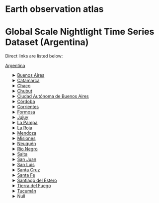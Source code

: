 # Earth observation atlas
 # Global Scale Nightlight Time Series Dataset (Argentina)
Direct links are listed below:

<a href="https://eoatlas-nightlight.s3.amazonaws.com/eoatlas-monthly-nightlight-00007.csv">Argentina</a>
<ul>
<details>
<summary><a href="https://eoatlas-nightlight.s3.amazonaws.com/eoatlas-monthly-nightlight-00380.csv">Buenos Aires</a></summary>
<ul>
<ol>
<li><a href="https://eoatlas-nightlight.s3.amazonaws.com/eoatlas-monthly-nightlight-07848.csv">Tres Arroyos</a></li><li><a href="https://eoatlas-nightlight.s3.amazonaws.com/eoatlas-monthly-nightlight-07850.csv">Pinamar</a></li><li><a href="https://eoatlas-nightlight.s3.amazonaws.com/eoatlas-monthly-nightlight-07851.csv">General Pinto</a></li><li><a href="https://eoatlas-nightlight.s3.amazonaws.com/eoatlas-monthly-nightlight-07853.csv">General Juan Madariaga</a></li><li><a href="https://eoatlas-nightlight.s3.amazonaws.com/eoatlas-monthly-nightlight-07855.csv">Necochea</a></li><li><a href="https://eoatlas-nightlight.s3.amazonaws.com/eoatlas-monthly-nightlight-07856.csv">General Guido</a></li><li><a href="https://eoatlas-nightlight.s3.amazonaws.com/eoatlas-monthly-nightlight-07857.csv">Pergamino</a></li><li><a href="https://eoatlas-nightlight.s3.amazonaws.com/eoatlas-monthly-nightlight-07858.csv">José C. Paz</a></li><li><a href="https://eoatlas-nightlight.s3.amazonaws.com/eoatlas-monthly-nightlight-07861.csv">Diamante</a></li><li><a href="https://eoatlas-nightlight.s3.amazonaws.com/eoatlas-monthly-nightlight-07862.csv">Punta Indio</a></li><li><a href="https://eoatlas-nightlight.s3.amazonaws.com/eoatlas-monthly-nightlight-07863.csv">Coronel Suárez</a></li><li><a href="https://eoatlas-nightlight.s3.amazonaws.com/eoatlas-monthly-nightlight-07866.csv">Chascomús</a></li><li><a href="https://eoatlas-nightlight.s3.amazonaws.com/eoatlas-monthly-nightlight-07867.csv">Salliqueló</a></li><li><a href="https://eoatlas-nightlight.s3.amazonaws.com/eoatlas-monthly-nightlight-07871.csv">Paraná</a></li><li><a href="https://eoatlas-nightlight.s3.amazonaws.com/eoatlas-monthly-nightlight-07872.csv">Bahía Blanca</a></li><li><a href="https://eoatlas-nightlight.s3.amazonaws.com/eoatlas-monthly-nightlight-07874.csv">Saladillo</a></li><li><a href="https://eoatlas-nightlight.s3.amazonaws.com/eoatlas-monthly-nightlight-07875.csv">Victoria</a></li><li><a href="https://eoatlas-nightlight.s3.amazonaws.com/eoatlas-monthly-nightlight-07878.csv">Tornquist</a></li><li><a href="https://eoatlas-nightlight.s3.amazonaws.com/eoatlas-monthly-nightlight-07879.csv">Villa Gesell</a></li><li><a href="https://eoatlas-nightlight.s3.amazonaws.com/eoatlas-monthly-nightlight-07881.csv">San Cayetano</a></li><li><a href="https://eoatlas-nightlight.s3.amazonaws.com/eoatlas-monthly-nightlight-07884.csv">San Antonio de Areco</a></li><li><a href="https://eoatlas-nightlight.s3.amazonaws.com/eoatlas-monthly-nightlight-07887.csv">La Matanza</a></li><li><a href="https://eoatlas-nightlight.s3.amazonaws.com/eoatlas-monthly-nightlight-07888.csv">Rauch</a></li><li><a href="https://eoatlas-nightlight.s3.amazonaws.com/eoatlas-monthly-nightlight-07890.csv">General Alvarado</a></li><li><a href="https://eoatlas-nightlight.s3.amazonaws.com/eoatlas-monthly-nightlight-07891.csv">Islas del Ibicuy</a></li><li><a href="https://eoatlas-nightlight.s3.amazonaws.com/eoatlas-monthly-nightlight-07892.csv">Tandil</a></li><li><a href="https://eoatlas-nightlight.s3.amazonaws.com/eoatlas-monthly-nightlight-07893.csv">Concordia</a></li><li><a href="https://eoatlas-nightlight.s3.amazonaws.com/eoatlas-monthly-nightlight-07894.csv">Berazategui</a></li><li><a href="https://eoatlas-nightlight.s3.amazonaws.com/eoatlas-monthly-nightlight-07897.csv">Moreno</a></li><li><a href="https://eoatlas-nightlight.s3.amazonaws.com/eoatlas-monthly-nightlight-07898.csv">Lezama</a></li><li><a href="https://eoatlas-nightlight.s3.amazonaws.com/eoatlas-monthly-nightlight-07900.csv">La Costa</a></li><li><a href="https://eoatlas-nightlight.s3.amazonaws.com/eoatlas-monthly-nightlight-07901.csv">General Paz</a></li><li><a href="https://eoatlas-nightlight.s3.amazonaws.com/eoatlas-monthly-nightlight-07902.csv">Coronel Dorrego</a></li><li><a href="https://eoatlas-nightlight.s3.amazonaws.com/eoatlas-monthly-nightlight-07903.csv">Coronel Pringles</a></li><li><a href="https://eoatlas-nightlight.s3.amazonaws.com/eoatlas-monthly-nightlight-07904.csv">Rojas</a></li><li><a href="https://eoatlas-nightlight.s3.amazonaws.com/eoatlas-monthly-nightlight-07905.csv">Maipú</a></li><li><a href="https://eoatlas-nightlight.s3.amazonaws.com/eoatlas-monthly-nightlight-07906.csv">Magdalena</a></li><li><a href="https://eoatlas-nightlight.s3.amazonaws.com/eoatlas-monthly-nightlight-07907.csv">Uruguay</a></li><li><a href="https://eoatlas-nightlight.s3.amazonaws.com/eoatlas-monthly-nightlight-07909.csv">General Lavalle</a></li><li><a href="https://eoatlas-nightlight.s3.amazonaws.com/eoatlas-monthly-nightlight-07910.csv">General Pueyrredón</a></li><li><a href="https://eoatlas-nightlight.s3.amazonaws.com/eoatlas-monthly-nightlight-07912.csv">Gualeguaychú</a></li><li><a href="https://eoatlas-nightlight.s3.amazonaws.com/eoatlas-monthly-nightlight-07913.csv">Adolfo Gonzáles Chaves</a></li><li><a href="https://eoatlas-nightlight.s3.amazonaws.com/eoatlas-monthly-nightlight-07914.csv">Federal</a></li><li><a href="https://eoatlas-nightlight.s3.amazonaws.com/eoatlas-monthly-nightlight-07915.csv">Tigre</a></li><li><a href="https://eoatlas-nightlight.s3.amazonaws.com/eoatlas-monthly-nightlight-07917.csv">Escobar</a></li><li><a href="https://eoatlas-nightlight.s3.amazonaws.com/eoatlas-monthly-nightlight-07920.csv">Las Flores</a></li><li><a href="https://eoatlas-nightlight.s3.amazonaws.com/eoatlas-monthly-nightlight-07923.csv">Mar Chiquita</a></li><li><a href="https://eoatlas-nightlight.s3.amazonaws.com/eoatlas-monthly-nightlight-07924.csv">Carlos Casares</a></li><li><a href="https://eoatlas-nightlight.s3.amazonaws.com/eoatlas-monthly-nightlight-07930.csv">Puán</a></li><li><a href="https://eoatlas-nightlight.s3.amazonaws.com/eoatlas-monthly-nightlight-07932.csv">Trenque Lauquen</a></li><li><a href="https://eoatlas-nightlight.s3.amazonaws.com/eoatlas-monthly-nightlight-07933.csv">Guaminí</a></li><li><a href="https://eoatlas-nightlight.s3.amazonaws.com/eoatlas-monthly-nightlight-07939.csv">Ramallo</a></li><li><a href="https://eoatlas-nightlight.s3.amazonaws.com/eoatlas-monthly-nightlight-07945.csv">Cañuelas</a></li><li><a href="https://eoatlas-nightlight.s3.amazonaws.com/eoatlas-monthly-nightlight-07953.csv">Esteban Echeverría</a></li><li><a href="https://eoatlas-nightlight.s3.amazonaws.com/eoatlas-monthly-nightlight-07957.csv">Colón</a></li><li><a href="https://eoatlas-nightlight.s3.amazonaws.com/eoatlas-monthly-nightlight-07964.csv">Gualeguay</a></li><li><a href="https://eoatlas-nightlight.s3.amazonaws.com/eoatlas-monthly-nightlight-07972.csv">Carmen de Areco</a></li><li><a href="https://eoatlas-nightlight.s3.amazonaws.com/eoatlas-monthly-nightlight-07978.csv">Daireaux</a></li><li><a href="https://eoatlas-nightlight.s3.amazonaws.com/eoatlas-monthly-nightlight-07984.csv">Hipólito Yrigoyen</a></li><li><a href="https://eoatlas-nightlight.s3.amazonaws.com/eoatlas-monthly-nightlight-07987.csv">General Arenales</a></li><li><a href="https://eoatlas-nightlight.s3.amazonaws.com/eoatlas-monthly-nightlight-07990.csv">La Plata</a></li><li><a href="https://eoatlas-nightlight.s3.amazonaws.com/eoatlas-monthly-nightlight-07994.csv">Azul</a></li><li><a href="https://eoatlas-nightlight.s3.amazonaws.com/eoatlas-monthly-nightlight-08004.csv">Arrecifes</a></li><li><a href="https://eoatlas-nightlight.s3.amazonaws.com/eoatlas-monthly-nightlight-08005.csv">General Rodríguez</a></li><li><a href="https://eoatlas-nightlight.s3.amazonaws.com/eoatlas-monthly-nightlight-08020.csv">Tala</a></li><li><a href="https://eoatlas-nightlight.s3.amazonaws.com/eoatlas-monthly-nightlight-08030.csv">Mercedes</a></li><li><a href="https://eoatlas-nightlight.s3.amazonaws.com/eoatlas-monthly-nightlight-08039.csv">9 de Julio</a></li><li><a href="https://eoatlas-nightlight.s3.amazonaws.com/eoatlas-monthly-nightlight-08041.csv">Rivadavia</a></li><li><a href="https://eoatlas-nightlight.s3.amazonaws.com/eoatlas-monthly-nightlight-08043.csv">Tres Lomas</a></li><li><a href="https://eoatlas-nightlight.s3.amazonaws.com/eoatlas-monthly-nightlight-08049.csv">Luján</a></li><li><a href="https://eoatlas-nightlight.s3.amazonaws.com/eoatlas-monthly-nightlight-08074.csv">San Fernando</a></li><li><a href="https://eoatlas-nightlight.s3.amazonaws.com/eoatlas-monthly-nightlight-08077.csv">Pila</a></li><li><a href="https://eoatlas-nightlight.s3.amazonaws.com/eoatlas-monthly-nightlight-08080.csv">Roque Pérez</a></li><li><a href="https://eoatlas-nightlight.s3.amazonaws.com/eoatlas-monthly-nightlight-08081.csv">Chivilcoy</a></li><li><a href="https://eoatlas-nightlight.s3.amazonaws.com/eoatlas-monthly-nightlight-08082.csv">Ezeiza</a></li><li><a href="https://eoatlas-nightlight.s3.amazonaws.com/eoatlas-monthly-nightlight-08085.csv">Colón</a></li><li><a href="https://eoatlas-nightlight.s3.amazonaws.com/eoatlas-monthly-nightlight-08091.csv">Dolores</a></li><li><a href="https://eoatlas-nightlight.s3.amazonaws.com/eoatlas-monthly-nightlight-08096.csv">General La Madrid</a></li><li><a href="https://eoatlas-nightlight.s3.amazonaws.com/eoatlas-monthly-nightlight-08098.csv">Baradero</a></li><li><a href="https://eoatlas-nightlight.s3.amazonaws.com/eoatlas-monthly-nightlight-08100.csv">Almirante Brown</a></li><li><a href="https://eoatlas-nightlight.s3.amazonaws.com/eoatlas-monthly-nightlight-08109.csv">Lobos</a></li><li><a href="https://eoatlas-nightlight.s3.amazonaws.com/eoatlas-monthly-nightlight-08110.csv">Navarro</a></li><li><a href="https://eoatlas-nightlight.s3.amazonaws.com/eoatlas-monthly-nightlight-08116.csv">La Paz</a></li><li><a href="https://eoatlas-nightlight.s3.amazonaws.com/eoatlas-monthly-nightlight-08117.csv">Feliciano</a></li><li><a href="https://eoatlas-nightlight.s3.amazonaws.com/eoatlas-monthly-nightlight-08118.csv">Florencio Varela</a></li><li><a href="https://eoatlas-nightlight.s3.amazonaws.com/eoatlas-monthly-nightlight-08122.csv">Alberti</a></li><li><a href="https://eoatlas-nightlight.s3.amazonaws.com/eoatlas-monthly-nightlight-08127.csv">General Viamonte</a></li><li><a href="https://eoatlas-nightlight.s3.amazonaws.com/eoatlas-monthly-nightlight-08128.csv">Olavarría</a></li><li><a href="https://eoatlas-nightlight.s3.amazonaws.com/eoatlas-monthly-nightlight-08130.csv">Leandro N. Alem</a></li><li><a href="https://eoatlas-nightlight.s3.amazonaws.com/eoatlas-monthly-nightlight-08153.csv">San Vicente</a></li><li><a href="https://eoatlas-nightlight.s3.amazonaws.com/eoatlas-monthly-nightlight-08165.csv">Merlo</a></li><li><a href="https://eoatlas-nightlight.s3.amazonaws.com/eoatlas-monthly-nightlight-08173.csv">San Andrés de Giles</a></li><li><a href="https://eoatlas-nightlight.s3.amazonaws.com/eoatlas-monthly-nightlight-08175.csv">Malvinas Argentinas</a></li><li><a href="https://eoatlas-nightlight.s3.amazonaws.com/eoatlas-monthly-nightlight-08179.csv">Castelli</a></li><li><a href="https://eoatlas-nightlight.s3.amazonaws.com/eoatlas-monthly-nightlight-08187.csv">Exaltación de la Cruz</a></li><li><a href="https://eoatlas-nightlight.s3.amazonaws.com/eoatlas-monthly-nightlight-08188.csv">Brandsen</a></li><li><a href="https://eoatlas-nightlight.s3.amazonaws.com/eoatlas-monthly-nightlight-08206.csv">25 de Mayo</a></li><li><a href="https://eoatlas-nightlight.s3.amazonaws.com/eoatlas-monthly-nightlight-08208.csv">Laprida</a></li><li><a href="https://eoatlas-nightlight.s3.amazonaws.com/eoatlas-monthly-nightlight-08210.csv">Benito Juárez</a></li><li><a href="https://eoatlas-nightlight.s3.amazonaws.com/eoatlas-monthly-nightlight-08224.csv">Junín</a></li><li><a href="https://eoatlas-nightlight.s3.amazonaws.com/eoatlas-monthly-nightlight-08225.csv">Villaguay</a></li><li><a href="https://eoatlas-nightlight.s3.amazonaws.com/eoatlas-monthly-nightlight-08226.csv">Federación</a></li><li><a href="https://eoatlas-nightlight.s3.amazonaws.com/eoatlas-monthly-nightlight-08233.csv">San Nicolás</a></li><li><a href="https://eoatlas-nightlight.s3.amazonaws.com/eoatlas-monthly-nightlight-08250.csv">Coronel de Marina L. Rosales</a></li><li><a href="https://eoatlas-nightlight.s3.amazonaws.com/eoatlas-monthly-nightlight-08255.csv">Lincoln</a></li><li><a href="https://eoatlas-nightlight.s3.amazonaws.com/eoatlas-monthly-nightlight-08258.csv">Pilar</a></li><li><a href="https://eoatlas-nightlight.s3.amazonaws.com/eoatlas-monthly-nightlight-08261.csv">Campana</a></li><li><a href="https://eoatlas-nightlight.s3.amazonaws.com/eoatlas-monthly-nightlight-08262.csv">General Villegas</a></li><li><a href="https://eoatlas-nightlight.s3.amazonaws.com/eoatlas-monthly-nightlight-08264.csv">General Belgrano</a></li><li><a href="https://eoatlas-nightlight.s3.amazonaws.com/eoatlas-monthly-nightlight-08268.csv">Pehuajó</a></li><li><a href="https://eoatlas-nightlight.s3.amazonaws.com/eoatlas-monthly-nightlight-08272.csv">Ayacucho</a></li><li><a href="https://eoatlas-nightlight.s3.amazonaws.com/eoatlas-monthly-nightlight-08285.csv">Adolfo Alsina</a></li><li><a href="https://eoatlas-nightlight.s3.amazonaws.com/eoatlas-monthly-nightlight-08286.csv">Tapalqué</a></li><li><a href="https://eoatlas-nightlight.s3.amazonaws.com/eoatlas-monthly-nightlight-08287.csv">Balcarce</a></li><li><a href="https://eoatlas-nightlight.s3.amazonaws.com/eoatlas-monthly-nightlight-08289.csv">Chacabuco</a></li><li><a href="https://eoatlas-nightlight.s3.amazonaws.com/eoatlas-monthly-nightlight-08291.csv">San Salvador</a></li><li><a href="https://eoatlas-nightlight.s3.amazonaws.com/eoatlas-monthly-nightlight-08300.csv">Nogoya</a></li><li><a href="https://eoatlas-nightlight.s3.amazonaws.com/eoatlas-monthly-nightlight-08303.csv">Bolívar</a></li><li><a href="https://eoatlas-nightlight.s3.amazonaws.com/eoatlas-monthly-nightlight-08308.csv">General Las Heras</a></li><li><a href="https://eoatlas-nightlight.s3.amazonaws.com/eoatlas-monthly-nightlight-08312.csv">Monte</a></li><li><a href="https://eoatlas-nightlight.s3.amazonaws.com/eoatlas-monthly-nightlight-08313.csv">Marcos Paz</a></li><li><a href="https://eoatlas-nightlight.s3.amazonaws.com/eoatlas-monthly-nightlight-08316.csv">General Alvear</a></li><li><a href="https://eoatlas-nightlight.s3.amazonaws.com/eoatlas-monthly-nightlight-08317.csv">Villarino</a></li><li><a href="https://eoatlas-nightlight.s3.amazonaws.com/eoatlas-monthly-nightlight-08324.csv">Bragado</a></li><li><a href="https://eoatlas-nightlight.s3.amazonaws.com/eoatlas-monthly-nightlight-08331.csv">Lobería</a></li><li><a href="https://eoatlas-nightlight.s3.amazonaws.com/eoatlas-monthly-nightlight-08335.csv">Saavedra</a></li><li><a href="https://eoatlas-nightlight.s3.amazonaws.com/eoatlas-monthly-nightlight-08337.csv">Patagones</a></li><li><a href="https://eoatlas-nightlight.s3.amazonaws.com/eoatlas-monthly-nightlight-08339.csv">Pellegrini</a></li><li><a href="https://eoatlas-nightlight.s3.amazonaws.com/eoatlas-monthly-nightlight-08340.csv">Capitán Sarmiento</a></li><li><a href="https://eoatlas-nightlight.s3.amazonaws.com/eoatlas-monthly-nightlight-08341.csv">Tordillo</a></li><li><a href="https://eoatlas-nightlight.s3.amazonaws.com/eoatlas-monthly-nightlight-08344.csv">Monte Hermoso</a></li><li><a href="https://eoatlas-nightlight.s3.amazonaws.com/eoatlas-monthly-nightlight-08350.csv">Zárate</a></li><li><a href="https://eoatlas-nightlight.s3.amazonaws.com/eoatlas-monthly-nightlight-08357.csv">Florentino Ameghino</a></li><li><a href="https://eoatlas-nightlight.s3.amazonaws.com/eoatlas-monthly-nightlight-08359.csv">Presidente Perón</a></li><li><a href="https://eoatlas-nightlight.s3.amazonaws.com/eoatlas-monthly-nightlight-08360.csv">Lomas de Zamora</a></li><li><a href="https://eoatlas-nightlight.s3.amazonaws.com/eoatlas-monthly-nightlight-08361.csv">Carlos Tejedor</a></li><li><a href="https://eoatlas-nightlight.s3.amazonaws.com/eoatlas-monthly-nightlight-08367.csv">San Pedro</a></li><li><a href="https://eoatlas-nightlight.s3.amazonaws.com/eoatlas-monthly-nightlight-08370.csv">Suipacha</a></li><li><a href="https://eoatlas-nightlight.s3.amazonaws.com/eoatlas-monthly-nightlight-08371.csv">Salto</a></li></ul>
</ol>
</details>
<details>
<summary><a href="https://eoatlas-nightlight.s3.amazonaws.com/eoatlas-monthly-nightlight-00381.csv">Catamarca</a></summary>
<ul>
<ol>
<li><a href="https://eoatlas-nightlight.s3.amazonaws.com/eoatlas-monthly-nightlight-07859.csv">Santa María</a></li><li><a href="https://eoatlas-nightlight.s3.amazonaws.com/eoatlas-monthly-nightlight-07869.csv">Molinos</a></li><li><a href="https://eoatlas-nightlight.s3.amazonaws.com/eoatlas-monthly-nightlight-07955.csv">Tinogasta</a></li><li><a href="https://eoatlas-nightlight.s3.amazonaws.com/eoatlas-monthly-nightlight-08048.csv">Ancasti</a></li><li><a href="https://eoatlas-nightlight.s3.amazonaws.com/eoatlas-monthly-nightlight-08097.csv">Poman</a></li><li><a href="https://eoatlas-nightlight.s3.amazonaws.com/eoatlas-monthly-nightlight-08111.csv">Capital</a></li><li><a href="https://eoatlas-nightlight.s3.amazonaws.com/eoatlas-monthly-nightlight-08137.csv">Paclin</a></li><li><a href="https://eoatlas-nightlight.s3.amazonaws.com/eoatlas-monthly-nightlight-08154.csv">Fray Mamerto Esquiú</a></li><li><a href="https://eoatlas-nightlight.s3.amazonaws.com/eoatlas-monthly-nightlight-08159.csv">Ambato</a></li><li><a href="https://eoatlas-nightlight.s3.amazonaws.com/eoatlas-monthly-nightlight-08170.csv">Andalgalá</a></li><li><a href="https://eoatlas-nightlight.s3.amazonaws.com/eoatlas-monthly-nightlight-08171.csv">Antofagasta de la Sierra</a></li><li><a href="https://eoatlas-nightlight.s3.amazonaws.com/eoatlas-monthly-nightlight-08197.csv">Santa Rosa</a></li><li><a href="https://eoatlas-nightlight.s3.amazonaws.com/eoatlas-monthly-nightlight-08227.csv">Capayán</a></li><li><a href="https://eoatlas-nightlight.s3.amazonaws.com/eoatlas-monthly-nightlight-08266.csv">El Alto</a></li><li><a href="https://eoatlas-nightlight.s3.amazonaws.com/eoatlas-monthly-nightlight-08280.csv">Belén</a></li><li><a href="https://eoatlas-nightlight.s3.amazonaws.com/eoatlas-monthly-nightlight-08294.csv">La Paz</a></li><li><a href="https://eoatlas-nightlight.s3.amazonaws.com/eoatlas-monthly-nightlight-08320.csv">Valle Viejo</a></li><li><a href="https://eoatlas-nightlight.s3.amazonaws.com/eoatlas-monthly-nightlight-08366.csv">Juan B. Alberdi</a></li></ul>
</ol>
</details>
<details>
<summary><a href="https://eoatlas-nightlight.s3.amazonaws.com/eoatlas-monthly-nightlight-00382.csv">Chaco</a></summary>
<ul>
<ol>
<li><a href="https://eoatlas-nightlight.s3.amazonaws.com/eoatlas-monthly-nightlight-07883.csv">Tapenagá</a></li><li><a href="https://eoatlas-nightlight.s3.amazonaws.com/eoatlas-monthly-nightlight-07911.csv">Presidencia de la Plaza</a></li><li><a href="https://eoatlas-nightlight.s3.amazonaws.com/eoatlas-monthly-nightlight-07916.csv">Quitilipi</a></li><li><a href="https://eoatlas-nightlight.s3.amazonaws.com/eoatlas-monthly-nightlight-07918.csv">O'Higgins</a></li><li><a href="https://eoatlas-nightlight.s3.amazonaws.com/eoatlas-monthly-nightlight-07925.csv">Independencia</a></li><li><a href="https://eoatlas-nightlight.s3.amazonaws.com/eoatlas-monthly-nightlight-07943.csv">25 de Mayo</a></li><li><a href="https://eoatlas-nightlight.s3.amazonaws.com/eoatlas-monthly-nightlight-07948.csv">Sargento Cabral</a></li><li><a href="https://eoatlas-nightlight.s3.amazonaws.com/eoatlas-monthly-nightlight-07954.csv">Libertad</a></li><li><a href="https://eoatlas-nightlight.s3.amazonaws.com/eoatlas-monthly-nightlight-07968.csv">Maipú</a></li><li><a href="https://eoatlas-nightlight.s3.amazonaws.com/eoatlas-monthly-nightlight-07977.csv">9 de Julio</a></li><li><a href="https://eoatlas-nightlight.s3.amazonaws.com/eoatlas-monthly-nightlight-07982.csv">Libertador General San Martín</a></li><li><a href="https://eoatlas-nightlight.s3.amazonaws.com/eoatlas-monthly-nightlight-08003.csv">General Belgrano</a></li><li><a href="https://eoatlas-nightlight.s3.amazonaws.com/eoatlas-monthly-nightlight-08014.csv">Fray Justo Santa María de Oro</a></li><li><a href="https://eoatlas-nightlight.s3.amazonaws.com/eoatlas-monthly-nightlight-08034.csv">12 de Octubre</a></li><li><a href="https://eoatlas-nightlight.s3.amazonaws.com/eoatlas-monthly-nightlight-08038.csv">San Lorenzo</a></li><li><a href="https://eoatlas-nightlight.s3.amazonaws.com/eoatlas-monthly-nightlight-08044.csv">Bermejo</a></li><li><a href="https://eoatlas-nightlight.s3.amazonaws.com/eoatlas-monthly-nightlight-08113.csv">Comandante Fernández</a></li><li><a href="https://eoatlas-nightlight.s3.amazonaws.com/eoatlas-monthly-nightlight-08135.csv">General Güemes</a></li><li><a href="https://eoatlas-nightlight.s3.amazonaws.com/eoatlas-monthly-nightlight-08143.csv">Chacabuco</a></li><li><a href="https://eoatlas-nightlight.s3.amazonaws.com/eoatlas-monthly-nightlight-08146.csv">1ro. de Mayo</a></li><li><a href="https://eoatlas-nightlight.s3.amazonaws.com/eoatlas-monthly-nightlight-08216.csv">San Fernando</a></li><li><a href="https://eoatlas-nightlight.s3.amazonaws.com/eoatlas-monthly-nightlight-08221.csv">2 de Abril</a></li><li><a href="https://eoatlas-nightlight.s3.amazonaws.com/eoatlas-monthly-nightlight-08284.csv">General Donovan</a></li><li><a href="https://eoatlas-nightlight.s3.amazonaws.com/eoatlas-monthly-nightlight-08314.csv">Mayor Luis J. Fontana</a></li></ul>
</ol>
</details>
<details>
<summary><a href="https://eoatlas-nightlight.s3.amazonaws.com/eoatlas-monthly-nightlight-00383.csv">Chubut</a></summary>
<ul>
<ol>
</ul>
</ol>
</details>
<details>
<summary><a href="https://eoatlas-nightlight.s3.amazonaws.com/eoatlas-monthly-nightlight-00384.csv">Ciudad Autónoma de Buenos Aires</a></summary>
<ul>
<ol>
<li><a href="https://eoatlas-nightlight.s3.amazonaws.com/eoatlas-monthly-nightlight-07896.csv">Vicente López</a></li><li><a href="https://eoatlas-nightlight.s3.amazonaws.com/eoatlas-monthly-nightlight-07931.csv">San Miguel</a></li><li><a href="https://eoatlas-nightlight.s3.amazonaws.com/eoatlas-monthly-nightlight-07941.csv">Comuna 11</a></li><li><a href="https://eoatlas-nightlight.s3.amazonaws.com/eoatlas-monthly-nightlight-07962.csv">Hurlingham</a></li><li><a href="https://eoatlas-nightlight.s3.amazonaws.com/eoatlas-monthly-nightlight-08027.csv">Comuna 9</a></li><li><a href="https://eoatlas-nightlight.s3.amazonaws.com/eoatlas-monthly-nightlight-08029.csv">Comuna 6</a></li><li><a href="https://eoatlas-nightlight.s3.amazonaws.com/eoatlas-monthly-nightlight-08064.csv">Comuna 8</a></li><li><a href="https://eoatlas-nightlight.s3.amazonaws.com/eoatlas-monthly-nightlight-08073.csv">Comuna 13</a></li><li><a href="https://eoatlas-nightlight.s3.amazonaws.com/eoatlas-monthly-nightlight-08132.csv">Lanús</a></li><li><a href="https://eoatlas-nightlight.s3.amazonaws.com/eoatlas-monthly-nightlight-08133.csv">Comuna 15</a></li><li><a href="https://eoatlas-nightlight.s3.amazonaws.com/eoatlas-monthly-nightlight-08140.csv">Tres de Febrero</a></li><li><a href="https://eoatlas-nightlight.s3.amazonaws.com/eoatlas-monthly-nightlight-08141.csv">San Isidro</a></li><li><a href="https://eoatlas-nightlight.s3.amazonaws.com/eoatlas-monthly-nightlight-08144.csv">Comuna 7</a></li><li><a href="https://eoatlas-nightlight.s3.amazonaws.com/eoatlas-monthly-nightlight-08176.csv">General San Martín</a></li><li><a href="https://eoatlas-nightlight.s3.amazonaws.com/eoatlas-monthly-nightlight-08186.csv">Ituzaingó</a></li><li><a href="https://eoatlas-nightlight.s3.amazonaws.com/eoatlas-monthly-nightlight-08219.csv">Morón</a></li><li><a href="https://eoatlas-nightlight.s3.amazonaws.com/eoatlas-monthly-nightlight-08223.csv">Comuna 5</a></li><li><a href="https://eoatlas-nightlight.s3.amazonaws.com/eoatlas-monthly-nightlight-08283.csv">Comuna 4</a></li><li><a href="https://eoatlas-nightlight.s3.amazonaws.com/eoatlas-monthly-nightlight-08305.csv">Comuna 10</a></li><li><a href="https://eoatlas-nightlight.s3.amazonaws.com/eoatlas-monthly-nightlight-08332.csv">Comuna 12</a></li></ul>
</ol>
</details>
<details>
<summary><a href="https://eoatlas-nightlight.s3.amazonaws.com/eoatlas-monthly-nightlight-00385.csv">Córdoba</a></summary>
<ul>
<ol>
<li><a href="https://eoatlas-nightlight.s3.amazonaws.com/eoatlas-monthly-nightlight-07922.csv">Rivadavia</a></li><li><a href="https://eoatlas-nightlight.s3.amazonaws.com/eoatlas-monthly-nightlight-07934.csv">Punilla</a></li><li><a href="https://eoatlas-nightlight.s3.amazonaws.com/eoatlas-monthly-nightlight-07950.csv">Colón</a></li><li><a href="https://eoatlas-nightlight.s3.amazonaws.com/eoatlas-monthly-nightlight-07951.csv">San Justo</a></li><li><a href="https://eoatlas-nightlight.s3.amazonaws.com/eoatlas-monthly-nightlight-07956.csv">Juárez Celman</a></li><li><a href="https://eoatlas-nightlight.s3.amazonaws.com/eoatlas-monthly-nightlight-08019.csv">Tercero Arriba</a></li><li><a href="https://eoatlas-nightlight.s3.amazonaws.com/eoatlas-monthly-nightlight-08046.csv">Río Seco</a></li><li><a href="https://eoatlas-nightlight.s3.amazonaws.com/eoatlas-monthly-nightlight-08052.csv">Río Cuarto</a></li><li><a href="https://eoatlas-nightlight.s3.amazonaws.com/eoatlas-monthly-nightlight-08054.csv">Ischilín</a></li><li><a href="https://eoatlas-nightlight.s3.amazonaws.com/eoatlas-monthly-nightlight-08058.csv">Tulumba</a></li><li><a href="https://eoatlas-nightlight.s3.amazonaws.com/eoatlas-monthly-nightlight-08094.csv">San Javier</a></li><li><a href="https://eoatlas-nightlight.s3.amazonaws.com/eoatlas-monthly-nightlight-08099.csv">Pocho</a></li><li><a href="https://eoatlas-nightlight.s3.amazonaws.com/eoatlas-monthly-nightlight-08115.csv">Calamuchita</a></li><li><a href="https://eoatlas-nightlight.s3.amazonaws.com/eoatlas-monthly-nightlight-08157.csv">Río Segundo</a></li><li><a href="https://eoatlas-nightlight.s3.amazonaws.com/eoatlas-monthly-nightlight-08198.csv">Totoral</a></li><li><a href="https://eoatlas-nightlight.s3.amazonaws.com/eoatlas-monthly-nightlight-08205.csv">General San Martín</a></li><li><a href="https://eoatlas-nightlight.s3.amazonaws.com/eoatlas-monthly-nightlight-08228.csv">Marcos Juárez</a></li><li><a href="https://eoatlas-nightlight.s3.amazonaws.com/eoatlas-monthly-nightlight-08230.csv">General Roca</a></li><li><a href="https://eoatlas-nightlight.s3.amazonaws.com/eoatlas-monthly-nightlight-08231.csv">Minas</a></li><li><a href="https://eoatlas-nightlight.s3.amazonaws.com/eoatlas-monthly-nightlight-08260.csv">Unión</a></li><li><a href="https://eoatlas-nightlight.s3.amazonaws.com/eoatlas-monthly-nightlight-08276.csv">Cruz del Eje</a></li><li><a href="https://eoatlas-nightlight.s3.amazonaws.com/eoatlas-monthly-nightlight-08278.csv">Sobremonte</a></li><li><a href="https://eoatlas-nightlight.s3.amazonaws.com/eoatlas-monthly-nightlight-08326.csv">Santa María</a></li><li><a href="https://eoatlas-nightlight.s3.amazonaws.com/eoatlas-monthly-nightlight-08329.csv">Capital</a></li><li><a href="https://eoatlas-nightlight.s3.amazonaws.com/eoatlas-monthly-nightlight-08338.csv">San Alberto</a></li><li><a href="https://eoatlas-nightlight.s3.amazonaws.com/eoatlas-monthly-nightlight-08347.csv">Presidente Roque Sáenz Peña</a></li><li><a href="https://eoatlas-nightlight.s3.amazonaws.com/eoatlas-monthly-nightlight-08363.csv">Río Primero</a></li></ul>
</ol>
</details>
<details>
<summary><a href="https://eoatlas-nightlight.s3.amazonaws.com/eoatlas-monthly-nightlight-00386.csv">Corrientes</a></summary>
<ul>
<ol>
<li><a href="https://eoatlas-nightlight.s3.amazonaws.com/eoatlas-monthly-nightlight-07928.csv">Santo Tomé</a></li><li><a href="https://eoatlas-nightlight.s3.amazonaws.com/eoatlas-monthly-nightlight-07946.csv">Curuzú Cuatiá</a></li><li><a href="https://eoatlas-nightlight.s3.amazonaws.com/eoatlas-monthly-nightlight-07947.csv">Ituzaingó</a></li><li><a href="https://eoatlas-nightlight.s3.amazonaws.com/eoatlas-monthly-nightlight-07959.csv">Concepción</a></li><li><a href="https://eoatlas-nightlight.s3.amazonaws.com/eoatlas-monthly-nightlight-07970.csv">Mburucuyá</a></li><li><a href="https://eoatlas-nightlight.s3.amazonaws.com/eoatlas-monthly-nightlight-07971.csv">Saladas</a></li><li><a href="https://eoatlas-nightlight.s3.amazonaws.com/eoatlas-monthly-nightlight-07981.csv">Paso de los Libres</a></li><li><a href="https://eoatlas-nightlight.s3.amazonaws.com/eoatlas-monthly-nightlight-07983.csv">Empedrado</a></li><li><a href="https://eoatlas-nightlight.s3.amazonaws.com/eoatlas-monthly-nightlight-07992.csv">General Alvear</a></li><li><a href="https://eoatlas-nightlight.s3.amazonaws.com/eoatlas-monthly-nightlight-08002.csv">San Martín</a></li><li><a href="https://eoatlas-nightlight.s3.amazonaws.com/eoatlas-monthly-nightlight-08024.csv">Mercedes</a></li><li><a href="https://eoatlas-nightlight.s3.amazonaws.com/eoatlas-monthly-nightlight-08055.csv">General Paz</a></li><li><a href="https://eoatlas-nightlight.s3.amazonaws.com/eoatlas-monthly-nightlight-08065.csv">San Roque</a></li><li><a href="https://eoatlas-nightlight.s3.amazonaws.com/eoatlas-monthly-nightlight-08066.csv">Berón de Astrada</a></li><li><a href="https://eoatlas-nightlight.s3.amazonaws.com/eoatlas-monthly-nightlight-08078.csv">San Miguel</a></li><li><a href="https://eoatlas-nightlight.s3.amazonaws.com/eoatlas-monthly-nightlight-08107.csv">Lavalle</a></li><li><a href="https://eoatlas-nightlight.s3.amazonaws.com/eoatlas-monthly-nightlight-08112.csv">Esquina</a></li><li><a href="https://eoatlas-nightlight.s3.amazonaws.com/eoatlas-monthly-nightlight-08114.csv">Bella Vista</a></li><li><a href="https://eoatlas-nightlight.s3.amazonaws.com/eoatlas-monthly-nightlight-08166.csv">San Cosme</a></li><li><a href="https://eoatlas-nightlight.s3.amazonaws.com/eoatlas-monthly-nightlight-08220.csv">Sauce</a></li><li><a href="https://eoatlas-nightlight.s3.amazonaws.com/eoatlas-monthly-nightlight-08241.csv">Capital</a></li><li><a href="https://eoatlas-nightlight.s3.amazonaws.com/eoatlas-monthly-nightlight-08267.csv">Itatí</a></li><li><a href="https://eoatlas-nightlight.s3.amazonaws.com/eoatlas-monthly-nightlight-08304.csv">Goya</a></li><li><a href="https://eoatlas-nightlight.s3.amazonaws.com/eoatlas-monthly-nightlight-08318.csv">Monte Caseros</a></li></ul>
</ol>
</details>
<details>
<summary><a href="https://eoatlas-nightlight.s3.amazonaws.com/eoatlas-monthly-nightlight-00387.csv">Formosa</a></summary>
<ul>
<ol>
<li><a href="https://eoatlas-nightlight.s3.amazonaws.com/eoatlas-monthly-nightlight-07944.csv">Ramón Lista</a></li><li><a href="https://eoatlas-nightlight.s3.amazonaws.com/eoatlas-monthly-nightlight-07952.csv">Laishi</a></li><li><a href="https://eoatlas-nightlight.s3.amazonaws.com/eoatlas-monthly-nightlight-07979.csv">Pirane</a></li><li><a href="https://eoatlas-nightlight.s3.amazonaws.com/eoatlas-monthly-nightlight-08001.csv">Pilagás</a></li><li><a href="https://eoatlas-nightlight.s3.amazonaws.com/eoatlas-monthly-nightlight-08158.csv">Bermejo</a></li><li><a href="https://eoatlas-nightlight.s3.amazonaws.com/eoatlas-monthly-nightlight-08183.csv">Pilcomayo</a></li><li><a href="https://eoatlas-nightlight.s3.amazonaws.com/eoatlas-monthly-nightlight-08194.csv">Formosa</a></li><li><a href="https://eoatlas-nightlight.s3.amazonaws.com/eoatlas-monthly-nightlight-08195.csv">Patiño</a></li><li><a href="https://eoatlas-nightlight.s3.amazonaws.com/eoatlas-monthly-nightlight-08251.csv">Matacos</a></li></ul>
</ol>
</details>
<details>
<summary><a href="https://eoatlas-nightlight.s3.amazonaws.com/eoatlas-monthly-nightlight-00388.csv">Jujuy</a></summary>
<ul>
<ol>
<li><a href="https://eoatlas-nightlight.s3.amazonaws.com/eoatlas-monthly-nightlight-07849.csv">El Carmen</a></li><li><a href="https://eoatlas-nightlight.s3.amazonaws.com/eoatlas-monthly-nightlight-07949.csv">Tumbaya</a></li><li><a href="https://eoatlas-nightlight.s3.amazonaws.com/eoatlas-monthly-nightlight-07965.csv">San Pedro</a></li><li><a href="https://eoatlas-nightlight.s3.amazonaws.com/eoatlas-monthly-nightlight-08021.csv">Ledesma</a></li><li><a href="https://eoatlas-nightlight.s3.amazonaws.com/eoatlas-monthly-nightlight-08025.csv">Palpalá</a></li><li><a href="https://eoatlas-nightlight.s3.amazonaws.com/eoatlas-monthly-nightlight-08062.csv">Valle Grande</a></li><li><a href="https://eoatlas-nightlight.s3.amazonaws.com/eoatlas-monthly-nightlight-08070.csv">San Antonio</a></li><li><a href="https://eoatlas-nightlight.s3.amazonaws.com/eoatlas-monthly-nightlight-08172.csv">Susques</a></li><li><a href="https://eoatlas-nightlight.s3.amazonaws.com/eoatlas-monthly-nightlight-08177.csv">Dr. Manuel Belgrano</a></li><li><a href="https://eoatlas-nightlight.s3.amazonaws.com/eoatlas-monthly-nightlight-08185.csv">Tilcara</a></li><li><a href="https://eoatlas-nightlight.s3.amazonaws.com/eoatlas-monthly-nightlight-08201.csv">Cochinoca</a></li><li><a href="https://eoatlas-nightlight.s3.amazonaws.com/eoatlas-monthly-nightlight-08240.csv">Yaví</a></li><li><a href="https://eoatlas-nightlight.s3.amazonaws.com/eoatlas-monthly-nightlight-08247.csv">Humahuaca</a></li><li><a href="https://eoatlas-nightlight.s3.amazonaws.com/eoatlas-monthly-nightlight-08281.csv">Santa Catalina</a></li><li><a href="https://eoatlas-nightlight.s3.amazonaws.com/eoatlas-monthly-nightlight-08319.csv">Rinconada</a></li><li><a href="https://eoatlas-nightlight.s3.amazonaws.com/eoatlas-monthly-nightlight-08369.csv">Santa Bárbara</a></li></ul>
</ol>
</details>
<details>
<summary><a href="https://eoatlas-nightlight.s3.amazonaws.com/eoatlas-monthly-nightlight-00389.csv">La Pampa</a></summary>
<ul>
<ol>
<li><a href="https://eoatlas-nightlight.s3.amazonaws.com/eoatlas-monthly-nightlight-07926.csv">Rancul</a></li><li><a href="https://eoatlas-nightlight.s3.amazonaws.com/eoatlas-monthly-nightlight-07966.csv">Caleu Caleu</a></li><li><a href="https://eoatlas-nightlight.s3.amazonaws.com/eoatlas-monthly-nightlight-07991.csv">Limay Mahuida</a></li><li><a href="https://eoatlas-nightlight.s3.amazonaws.com/eoatlas-monthly-nightlight-08000.csv">Conhelo</a></li><li><a href="https://eoatlas-nightlight.s3.amazonaws.com/eoatlas-monthly-nightlight-08022.csv">Atreuco</a></li><li><a href="https://eoatlas-nightlight.s3.amazonaws.com/eoatlas-monthly-nightlight-08031.csv">Chalileo</a></li><li><a href="https://eoatlas-nightlight.s3.amazonaws.com/eoatlas-monthly-nightlight-08067.csv">Maracó</a></li><li><a href="https://eoatlas-nightlight.s3.amazonaws.com/eoatlas-monthly-nightlight-08089.csv">Curacó</a></li><li><a href="https://eoatlas-nightlight.s3.amazonaws.com/eoatlas-monthly-nightlight-08095.csv">Lihuel Calel</a></li><li><a href="https://eoatlas-nightlight.s3.amazonaws.com/eoatlas-monthly-nightlight-08119.csv">Capital</a></li><li><a href="https://eoatlas-nightlight.s3.amazonaws.com/eoatlas-monthly-nightlight-08152.csv">Chical Có</a></li><li><a href="https://eoatlas-nightlight.s3.amazonaws.com/eoatlas-monthly-nightlight-08178.csv">Quemú Quemú</a></li><li><a href="https://eoatlas-nightlight.s3.amazonaws.com/eoatlas-monthly-nightlight-08189.csv">Realicó</a></li><li><a href="https://eoatlas-nightlight.s3.amazonaws.com/eoatlas-monthly-nightlight-08196.csv">Hucal</a></li><li><a href="https://eoatlas-nightlight.s3.amazonaws.com/eoatlas-monthly-nightlight-08218.csv">Utracán</a></li><li><a href="https://eoatlas-nightlight.s3.amazonaws.com/eoatlas-monthly-nightlight-08238.csv">Guatraché</a></li><li><a href="https://eoatlas-nightlight.s3.amazonaws.com/eoatlas-monthly-nightlight-08239.csv">Catriló</a></li><li><a href="https://eoatlas-nightlight.s3.amazonaws.com/eoatlas-monthly-nightlight-08242.csv">Puelén</a></li><li><a href="https://eoatlas-nightlight.s3.amazonaws.com/eoatlas-monthly-nightlight-08259.csv">Chapaleufú</a></li><li><a href="https://eoatlas-nightlight.s3.amazonaws.com/eoatlas-monthly-nightlight-08263.csv">Trenel</a></li><li><a href="https://eoatlas-nightlight.s3.amazonaws.com/eoatlas-monthly-nightlight-08310.csv">Toay</a></li><li><a href="https://eoatlas-nightlight.s3.amazonaws.com/eoatlas-monthly-nightlight-08323.csv">Loventué</a></li></ul>
</ol>
</details>
<details>
<summary><a href="https://eoatlas-nightlight.s3.amazonaws.com/eoatlas-monthly-nightlight-00390.csv">La Roja</a></summary>
<ul>
<ol>
<li><a href="https://eoatlas-nightlight.s3.amazonaws.com/eoatlas-monthly-nightlight-07847.csv">Arauco</a></li><li><a href="https://eoatlas-nightlight.s3.amazonaws.com/eoatlas-monthly-nightlight-07864.csv">Independencia</a></li><li><a href="https://eoatlas-nightlight.s3.amazonaws.com/eoatlas-monthly-nightlight-07865.csv">General Ocampo</a></li><li><a href="https://eoatlas-nightlight.s3.amazonaws.com/eoatlas-monthly-nightlight-07870.csv">Chamical</a></li><li><a href="https://eoatlas-nightlight.s3.amazonaws.com/eoatlas-monthly-nightlight-07927.csv">General Juan F.Quiroga</a></li><li><a href="https://eoatlas-nightlight.s3.amazonaws.com/eoatlas-monthly-nightlight-07958.csv">Capital</a></li><li><a href="https://eoatlas-nightlight.s3.amazonaws.com/eoatlas-monthly-nightlight-07973.csv">General Lamadrid</a></li><li><a href="https://eoatlas-nightlight.s3.amazonaws.com/eoatlas-monthly-nightlight-08012.csv">Castro Barros</a></li><li><a href="https://eoatlas-nightlight.s3.amazonaws.com/eoatlas-monthly-nightlight-08035.csv">Sanagasta</a></li><li><a href="https://eoatlas-nightlight.s3.amazonaws.com/eoatlas-monthly-nightlight-08131.csv">Rosario Vera Peñaloza</a></li><li><a href="https://eoatlas-nightlight.s3.amazonaws.com/eoatlas-monthly-nightlight-08134.csv">Coronel Felipe Varela</a></li><li><a href="https://eoatlas-nightlight.s3.amazonaws.com/eoatlas-monthly-nightlight-08138.csv">General Belgrano</a></li><li><a href="https://eoatlas-nightlight.s3.amazonaws.com/eoatlas-monthly-nightlight-08148.csv">San Blas de los Sauces</a></li><li><a href="https://eoatlas-nightlight.s3.amazonaws.com/eoatlas-monthly-nightlight-08190.csv">General Angel V. Peñaloza</a></li><li><a href="https://eoatlas-nightlight.s3.amazonaws.com/eoatlas-monthly-nightlight-08279.csv">General San Martín</a></li><li><a href="https://eoatlas-nightlight.s3.amazonaws.com/eoatlas-monthly-nightlight-08322.csv">Chilecito</a></li><li><a href="https://eoatlas-nightlight.s3.amazonaws.com/eoatlas-monthly-nightlight-08334.csv">Vinchina</a></li><li><a href="https://eoatlas-nightlight.s3.amazonaws.com/eoatlas-monthly-nightlight-08355.csv">Famatina</a></li></ul>
</ol>
</details>
<details>
<summary><a href="https://eoatlas-nightlight.s3.amazonaws.com/eoatlas-monthly-nightlight-00391.csv">Mendoza</a></summary>
<ul>
<ol>
</ul>
</ol>
</details>
<details>
<summary><a href="https://eoatlas-nightlight.s3.amazonaws.com/eoatlas-monthly-nightlight-00392.csv">Misiones</a></summary>
<ul>
<ol>
<li><a href="https://eoatlas-nightlight.s3.amazonaws.com/eoatlas-monthly-nightlight-07852.csv">Montecarlo</a></li><li><a href="https://eoatlas-nightlight.s3.amazonaws.com/eoatlas-monthly-nightlight-07876.csv">El Dorado</a></li><li><a href="https://eoatlas-nightlight.s3.amazonaws.com/eoatlas-monthly-nightlight-08006.csv">Guaraní</a></li><li><a href="https://eoatlas-nightlight.s3.amazonaws.com/eoatlas-monthly-nightlight-08042.csv">Candelaria</a></li><li><a href="https://eoatlas-nightlight.s3.amazonaws.com/eoatlas-monthly-nightlight-08076.csv">San Ignacio</a></li><li><a href="https://eoatlas-nightlight.s3.amazonaws.com/eoatlas-monthly-nightlight-08088.csv">San Javier</a></li><li><a href="https://eoatlas-nightlight.s3.amazonaws.com/eoatlas-monthly-nightlight-08150.csv">San Pedro</a></li><li><a href="https://eoatlas-nightlight.s3.amazonaws.com/eoatlas-monthly-nightlight-08155.csv">Libertador General San Martín</a></li><li><a href="https://eoatlas-nightlight.s3.amazonaws.com/eoatlas-monthly-nightlight-08271.csv">General Manuel Belgrano</a></li><li><a href="https://eoatlas-nightlight.s3.amazonaws.com/eoatlas-monthly-nightlight-08273.csv">25 de Mayo</a></li><li><a href="https://eoatlas-nightlight.s3.amazonaws.com/eoatlas-monthly-nightlight-08277.csv">Apostoles</a></li><li><a href="https://eoatlas-nightlight.s3.amazonaws.com/eoatlas-monthly-nightlight-08296.csv">Cainguás</a></li><li><a href="https://eoatlas-nightlight.s3.amazonaws.com/eoatlas-monthly-nightlight-08298.csv">Leandro N. Alem</a></li><li><a href="https://eoatlas-nightlight.s3.amazonaws.com/eoatlas-monthly-nightlight-08299.csv">Concepción</a></li><li><a href="https://eoatlas-nightlight.s3.amazonaws.com/eoatlas-monthly-nightlight-08333.csv">Capital</a></li><li><a href="https://eoatlas-nightlight.s3.amazonaws.com/eoatlas-monthly-nightlight-08353.csv">Iguazú</a></li><li><a href="https://eoatlas-nightlight.s3.amazonaws.com/eoatlas-monthly-nightlight-08364.csv">Oberá</a></li></ul>
</ol>
</details>
<details>
<summary><a href="https://eoatlas-nightlight.s3.amazonaws.com/eoatlas-monthly-nightlight-00393.csv">Neuquén</a></summary>
<ul>
<ol>
</ul>
</ol>
</details>
<details>
<summary><a href="https://eoatlas-nightlight.s3.amazonaws.com/eoatlas-monthly-nightlight-00394.csv">Río Negro</a></summary>
<ul>
<ol>
<li><a href="https://eoatlas-nightlight.s3.amazonaws.com/eoatlas-monthly-nightlight-07980.csv">Bariloche</a></li><li><a href="https://eoatlas-nightlight.s3.amazonaws.com/eoatlas-monthly-nightlight-07985.csv">General Roca</a></li><li><a href="https://eoatlas-nightlight.s3.amazonaws.com/eoatlas-monthly-nightlight-07986.csv">Conesa</a></li><li><a href="https://eoatlas-nightlight.s3.amazonaws.com/eoatlas-monthly-nightlight-08056.csv">Pichi Mahuída</a></li><li><a href="https://eoatlas-nightlight.s3.amazonaws.com/eoatlas-monthly-nightlight-08069.csv">Ñorquinco</a></li><li><a href="https://eoatlas-nightlight.s3.amazonaws.com/eoatlas-monthly-nightlight-08149.csv">9 de Julio</a></li><li><a href="https://eoatlas-nightlight.s3.amazonaws.com/eoatlas-monthly-nightlight-08156.csv">Adolfo Alsina</a></li><li><a href="https://eoatlas-nightlight.s3.amazonaws.com/eoatlas-monthly-nightlight-08202.csv">Valcheta</a></li><li><a href="https://eoatlas-nightlight.s3.amazonaws.com/eoatlas-monthly-nightlight-08207.csv">Avellaneda</a></li><li><a href="https://eoatlas-nightlight.s3.amazonaws.com/eoatlas-monthly-nightlight-08252.csv">San Antonio</a></li><li><a href="https://eoatlas-nightlight.s3.amazonaws.com/eoatlas-monthly-nightlight-08265.csv">25 de Mayo</a></li><li><a href="https://eoatlas-nightlight.s3.amazonaws.com/eoatlas-monthly-nightlight-08315.csv">Pilnaniyeu</a></li><li><a href="https://eoatlas-nightlight.s3.amazonaws.com/eoatlas-monthly-nightlight-08358.csv">El Cuy</a></li></ul>
</ol>
</details>
<details>
<summary><a href="https://eoatlas-nightlight.s3.amazonaws.com/eoatlas-monthly-nightlight-00395.csv">Salta</a></summary>
<ul>
<ol>
<li><a href="https://eoatlas-nightlight.s3.amazonaws.com/eoatlas-monthly-nightlight-07882.csv">La Viña</a></li><li><a href="https://eoatlas-nightlight.s3.amazonaws.com/eoatlas-monthly-nightlight-07885.csv">San Carlos</a></li><li><a href="https://eoatlas-nightlight.s3.amazonaws.com/eoatlas-monthly-nightlight-07886.csv">Cachi</a></li><li><a href="https://eoatlas-nightlight.s3.amazonaws.com/eoatlas-monthly-nightlight-07889.csv">Chicoana</a></li><li><a href="https://eoatlas-nightlight.s3.amazonaws.com/eoatlas-monthly-nightlight-07895.csv">General Güemes</a></li><li><a href="https://eoatlas-nightlight.s3.amazonaws.com/eoatlas-monthly-nightlight-07899.csv">Metán</a></li><li><a href="https://eoatlas-nightlight.s3.amazonaws.com/eoatlas-monthly-nightlight-07974.csv">General José de San Martín</a></li><li><a href="https://eoatlas-nightlight.s3.amazonaws.com/eoatlas-monthly-nightlight-08015.csv">Capital</a></li><li><a href="https://eoatlas-nightlight.s3.amazonaws.com/eoatlas-monthly-nightlight-08018.csv">La Poma</a></li><li><a href="https://eoatlas-nightlight.s3.amazonaws.com/eoatlas-monthly-nightlight-08045.csv">Rosario de Lerma</a></li><li><a href="https://eoatlas-nightlight.s3.amazonaws.com/eoatlas-monthly-nightlight-08104.csv">Cerrillos</a></li><li><a href="https://eoatlas-nightlight.s3.amazonaws.com/eoatlas-monthly-nightlight-08126.csv">Orán</a></li><li><a href="https://eoatlas-nightlight.s3.amazonaws.com/eoatlas-monthly-nightlight-08129.csv">Rosario de la Frontera</a></li><li><a href="https://eoatlas-nightlight.s3.amazonaws.com/eoatlas-monthly-nightlight-08147.csv">La Candelaria</a></li><li><a href="https://eoatlas-nightlight.s3.amazonaws.com/eoatlas-monthly-nightlight-08234.csv">La Caldera</a></li><li><a href="https://eoatlas-nightlight.s3.amazonaws.com/eoatlas-monthly-nightlight-08235.csv">Santa Victoria</a></li><li><a href="https://eoatlas-nightlight.s3.amazonaws.com/eoatlas-monthly-nightlight-08292.csv">Anta</a></li><li><a href="https://eoatlas-nightlight.s3.amazonaws.com/eoatlas-monthly-nightlight-08306.csv">Guachipas</a></li><li><a href="https://eoatlas-nightlight.s3.amazonaws.com/eoatlas-monthly-nightlight-08343.csv">Rivadavia</a></li><li><a href="https://eoatlas-nightlight.s3.amazonaws.com/eoatlas-monthly-nightlight-08351.csv">Los Andes</a></li><li><a href="https://eoatlas-nightlight.s3.amazonaws.com/eoatlas-monthly-nightlight-08354.csv">Cafayate</a></li><li><a href="https://eoatlas-nightlight.s3.amazonaws.com/eoatlas-monthly-nightlight-08368.csv">Iruya</a></li></ul>
</ol>
</details>
<details>
<summary><a href="https://eoatlas-nightlight.s3.amazonaws.com/eoatlas-monthly-nightlight-00396.csv">San Juan</a></summary>
<ul>
<ol>
<li><a href="https://eoatlas-nightlight.s3.amazonaws.com/eoatlas-monthly-nightlight-07936.csv">Iglesia</a></li><li><a href="https://eoatlas-nightlight.s3.amazonaws.com/eoatlas-monthly-nightlight-07989.csv">Pocito</a></li><li><a href="https://eoatlas-nightlight.s3.amazonaws.com/eoatlas-monthly-nightlight-07999.csv">25 de Mayo</a></li><li><a href="https://eoatlas-nightlight.s3.amazonaws.com/eoatlas-monthly-nightlight-08011.csv">Calingasta</a></li><li><a href="https://eoatlas-nightlight.s3.amazonaws.com/eoatlas-monthly-nightlight-08023.csv">Rawson</a></li><li><a href="https://eoatlas-nightlight.s3.amazonaws.com/eoatlas-monthly-nightlight-08047.csv">Santa Lucía</a></li><li><a href="https://eoatlas-nightlight.s3.amazonaws.com/eoatlas-monthly-nightlight-08093.csv">Albardón</a></li><li><a href="https://eoatlas-nightlight.s3.amazonaws.com/eoatlas-monthly-nightlight-08121.csv">Angaco</a></li><li><a href="https://eoatlas-nightlight.s3.amazonaws.com/eoatlas-monthly-nightlight-08182.csv">Valle Fértil</a></li><li><a href="https://eoatlas-nightlight.s3.amazonaws.com/eoatlas-monthly-nightlight-08192.csv">Chimbas</a></li><li><a href="https://eoatlas-nightlight.s3.amazonaws.com/eoatlas-monthly-nightlight-08199.csv">San Martín</a></li><li><a href="https://eoatlas-nightlight.s3.amazonaws.com/eoatlas-monthly-nightlight-08200.csv">Rivadavia</a></li><li><a href="https://eoatlas-nightlight.s3.amazonaws.com/eoatlas-monthly-nightlight-08204.csv">Ullum</a></li><li><a href="https://eoatlas-nightlight.s3.amazonaws.com/eoatlas-monthly-nightlight-08209.csv">Caucete</a></li><li><a href="https://eoatlas-nightlight.s3.amazonaws.com/eoatlas-monthly-nightlight-08290.csv">9 de julio</a></li><li><a href="https://eoatlas-nightlight.s3.amazonaws.com/eoatlas-monthly-nightlight-08301.csv">Jáchal</a></li><li><a href="https://eoatlas-nightlight.s3.amazonaws.com/eoatlas-monthly-nightlight-08311.csv">Capital</a></li><li><a href="https://eoatlas-nightlight.s3.amazonaws.com/eoatlas-monthly-nightlight-08325.csv">Sarmiento</a></li><li><a href="https://eoatlas-nightlight.s3.amazonaws.com/eoatlas-monthly-nightlight-08336.csv">Zonda</a></li></ul>
</ol>
</details>
<details>
<summary><a href="https://eoatlas-nightlight.s3.amazonaws.com/eoatlas-monthly-nightlight-00397.csv">San Luis</a></summary>
<ul>
<ol>
<li><a href="https://eoatlas-nightlight.s3.amazonaws.com/eoatlas-monthly-nightlight-07877.csv">Gobernador Dupuy</a></li><li><a href="https://eoatlas-nightlight.s3.amazonaws.com/eoatlas-monthly-nightlight-08008.csv">Chacabuco</a></li><li><a href="https://eoatlas-nightlight.s3.amazonaws.com/eoatlas-monthly-nightlight-08036.csv">La Capital</a></li><li><a href="https://eoatlas-nightlight.s3.amazonaws.com/eoatlas-monthly-nightlight-08068.csv">Belgrano</a></li><li><a href="https://eoatlas-nightlight.s3.amazonaws.com/eoatlas-monthly-nightlight-08106.csv">Libertador General San Martín</a></li><li><a href="https://eoatlas-nightlight.s3.amazonaws.com/eoatlas-monthly-nightlight-08108.csv">Coronel Pringles</a></li><li><a href="https://eoatlas-nightlight.s3.amazonaws.com/eoatlas-monthly-nightlight-08213.csv">General Pedernera</a></li><li><a href="https://eoatlas-nightlight.s3.amazonaws.com/eoatlas-monthly-nightlight-08217.csv">Ayacucho</a></li><li><a href="https://eoatlas-nightlight.s3.amazonaws.com/eoatlas-monthly-nightlight-08365.csv">Junín</a></li></ul>
</ol>
</details>
<details>
<summary><a href="https://eoatlas-nightlight.s3.amazonaws.com/eoatlas-monthly-nightlight-00398.csv">Santa Cruz</a></summary>
<ul>
<ol>
</ul>
</ol>
</details>
<details>
<summary><a href="https://eoatlas-nightlight.s3.amazonaws.com/eoatlas-monthly-nightlight-00399.csv">Santa Fe</a></summary>
<ul>
<ol>
<li><a href="https://eoatlas-nightlight.s3.amazonaws.com/eoatlas-monthly-nightlight-07996.csv">San Jerónimo</a></li><li><a href="https://eoatlas-nightlight.s3.amazonaws.com/eoatlas-monthly-nightlight-08007.csv">Las Colonias</a></li><li><a href="https://eoatlas-nightlight.s3.amazonaws.com/eoatlas-monthly-nightlight-08017.csv">9 de Julio</a></li><li><a href="https://eoatlas-nightlight.s3.amazonaws.com/eoatlas-monthly-nightlight-08028.csv">General Obligado</a></li><li><a href="https://eoatlas-nightlight.s3.amazonaws.com/eoatlas-monthly-nightlight-08032.csv">Caseros</a></li><li><a href="https://eoatlas-nightlight.s3.amazonaws.com/eoatlas-monthly-nightlight-08040.csv">San Justo</a></li><li><a href="https://eoatlas-nightlight.s3.amazonaws.com/eoatlas-monthly-nightlight-08053.csv">Garay</a></li><li><a href="https://eoatlas-nightlight.s3.amazonaws.com/eoatlas-monthly-nightlight-08057.csv">La Capital</a></li><li><a href="https://eoatlas-nightlight.s3.amazonaws.com/eoatlas-monthly-nightlight-08063.csv">Rosario</a></li><li><a href="https://eoatlas-nightlight.s3.amazonaws.com/eoatlas-monthly-nightlight-08083.csv">Constitución</a></li><li><a href="https://eoatlas-nightlight.s3.amazonaws.com/eoatlas-monthly-nightlight-08084.csv">San Cristobal</a></li><li><a href="https://eoatlas-nightlight.s3.amazonaws.com/eoatlas-monthly-nightlight-08092.csv">Iriondo</a></li><li><a href="https://eoatlas-nightlight.s3.amazonaws.com/eoatlas-monthly-nightlight-08102.csv">San Martín</a></li><li><a href="https://eoatlas-nightlight.s3.amazonaws.com/eoatlas-monthly-nightlight-08139.csv">Castellanos</a></li><li><a href="https://eoatlas-nightlight.s3.amazonaws.com/eoatlas-monthly-nightlight-08164.csv">Belgrano</a></li><li><a href="https://eoatlas-nightlight.s3.amazonaws.com/eoatlas-monthly-nightlight-08243.csv">San Lorenzo</a></li><li><a href="https://eoatlas-nightlight.s3.amazonaws.com/eoatlas-monthly-nightlight-08246.csv">Vera</a></li><li><a href="https://eoatlas-nightlight.s3.amazonaws.com/eoatlas-monthly-nightlight-08288.csv">San Javier</a></li><li><a href="https://eoatlas-nightlight.s3.amazonaws.com/eoatlas-monthly-nightlight-08321.csv">General López</a></li></ul>
</ol>
</details>
<details>
<summary><a href="https://eoatlas-nightlight.s3.amazonaws.com/eoatlas-monthly-nightlight-00400.csv">Santiago del Estero</a></summary>
<ul>
<ol>
<li><a href="https://eoatlas-nightlight.s3.amazonaws.com/eoatlas-monthly-nightlight-07860.csv">Choya</a></li><li><a href="https://eoatlas-nightlight.s3.amazonaws.com/eoatlas-monthly-nightlight-07868.csv">Alberdi</a></li><li><a href="https://eoatlas-nightlight.s3.amazonaws.com/eoatlas-monthly-nightlight-07880.csv">Ojo de agua</a></li><li><a href="https://eoatlas-nightlight.s3.amazonaws.com/eoatlas-monthly-nightlight-07908.csv">General Taboada</a></li><li><a href="https://eoatlas-nightlight.s3.amazonaws.com/eoatlas-monthly-nightlight-07919.csv">Juan F. Ibarra</a></li><li><a href="https://eoatlas-nightlight.s3.amazonaws.com/eoatlas-monthly-nightlight-07969.csv">Pelegrini</a></li><li><a href="https://eoatlas-nightlight.s3.amazonaws.com/eoatlas-monthly-nightlight-08009.csv">Guasayán</a></li><li><a href="https://eoatlas-nightlight.s3.amazonaws.com/eoatlas-monthly-nightlight-08010.csv">Avellaneda</a></li><li><a href="https://eoatlas-nightlight.s3.amazonaws.com/eoatlas-monthly-nightlight-08016.csv">Almirante Brown</a></li><li><a href="https://eoatlas-nightlight.s3.amazonaws.com/eoatlas-monthly-nightlight-08026.csv">Mitre</a></li><li><a href="https://eoatlas-nightlight.s3.amazonaws.com/eoatlas-monthly-nightlight-08033.csv">Río Hondo</a></li><li><a href="https://eoatlas-nightlight.s3.amazonaws.com/eoatlas-monthly-nightlight-08037.csv">Moreno</a></li><li><a href="https://eoatlas-nightlight.s3.amazonaws.com/eoatlas-monthly-nightlight-08050.csv">Jiménez</a></li><li><a href="https://eoatlas-nightlight.s3.amazonaws.com/eoatlas-monthly-nightlight-08059.csv">Robles</a></li><li><a href="https://eoatlas-nightlight.s3.amazonaws.com/eoatlas-monthly-nightlight-08072.csv">Figueroa</a></li><li><a href="https://eoatlas-nightlight.s3.amazonaws.com/eoatlas-monthly-nightlight-08101.csv">San Martín</a></li><li><a href="https://eoatlas-nightlight.s3.amazonaws.com/eoatlas-monthly-nightlight-08124.csv">Quebrachos</a></li><li><a href="https://eoatlas-nightlight.s3.amazonaws.com/eoatlas-monthly-nightlight-08160.csv">Salavina</a></li><li><a href="https://eoatlas-nightlight.s3.amazonaws.com/eoatlas-monthly-nightlight-08167.csv">Aguirre</a></li><li><a href="https://eoatlas-nightlight.s3.amazonaws.com/eoatlas-monthly-nightlight-08203.csv">Silípica</a></li><li><a href="https://eoatlas-nightlight.s3.amazonaws.com/eoatlas-monthly-nightlight-08214.csv">Atamisqui</a></li><li><a href="https://eoatlas-nightlight.s3.amazonaws.com/eoatlas-monthly-nightlight-08232.csv">Sarmiento</a></li><li><a href="https://eoatlas-nightlight.s3.amazonaws.com/eoatlas-monthly-nightlight-08256.csv">Loreto</a></li><li><a href="https://eoatlas-nightlight.s3.amazonaws.com/eoatlas-monthly-nightlight-08269.csv">Capital</a></li><li><a href="https://eoatlas-nightlight.s3.amazonaws.com/eoatlas-monthly-nightlight-08274.csv">Banda</a></li><li><a href="https://eoatlas-nightlight.s3.amazonaws.com/eoatlas-monthly-nightlight-08309.csv">Copo</a></li><li><a href="https://eoatlas-nightlight.s3.amazonaws.com/eoatlas-monthly-nightlight-08352.csv">Belgrano</a></li></ul>
</ol>
</details>
<details>
<summary><a href="https://eoatlas-nightlight.s3.amazonaws.com/eoatlas-monthly-nightlight-00401.csv">Tierra del Fuego</a></summary>
<ul>
<ol>
<li><a href="https://eoatlas-nightlight.s3.amazonaws.com/eoatlas-monthly-nightlight-07935.csv">Río Grande</a></li><li><a href="https://eoatlas-nightlight.s3.amazonaws.com/eoatlas-monthly-nightlight-08330.csv">Ushuaia</a></li></ul>
</ol>
</details>
<details>
<summary><a href="https://eoatlas-nightlight.s3.amazonaws.com/eoatlas-monthly-nightlight-00402.csv">Tucumán</a></summary>
<ul>
<ol>
<li><a href="https://eoatlas-nightlight.s3.amazonaws.com/eoatlas-monthly-nightlight-07976.csv">Graneros</a></li><li><a href="https://eoatlas-nightlight.s3.amazonaws.com/eoatlas-monthly-nightlight-08071.csv">Chicligasta</a></li><li><a href="https://eoatlas-nightlight.s3.amazonaws.com/eoatlas-monthly-nightlight-08087.csv">Burruyacú</a></li><li><a href="https://eoatlas-nightlight.s3.amazonaws.com/eoatlas-monthly-nightlight-08103.csv">Tafí del Valle</a></li><li><a href="https://eoatlas-nightlight.s3.amazonaws.com/eoatlas-monthly-nightlight-08136.csv">Simoca</a></li><li><a href="https://eoatlas-nightlight.s3.amazonaws.com/eoatlas-monthly-nightlight-08142.csv">Capital</a></li><li><a href="https://eoatlas-nightlight.s3.amazonaws.com/eoatlas-monthly-nightlight-08168.csv">Lules</a></li><li><a href="https://eoatlas-nightlight.s3.amazonaws.com/eoatlas-monthly-nightlight-08212.csv">Cruz Alta</a></li><li><a href="https://eoatlas-nightlight.s3.amazonaws.com/eoatlas-monthly-nightlight-08222.csv">Monteros</a></li><li><a href="https://eoatlas-nightlight.s3.amazonaws.com/eoatlas-monthly-nightlight-08229.csv">Tafí Viejo</a></li><li><a href="https://eoatlas-nightlight.s3.amazonaws.com/eoatlas-monthly-nightlight-08245.csv">Trancas</a></li><li><a href="https://eoatlas-nightlight.s3.amazonaws.com/eoatlas-monthly-nightlight-08248.csv">Famallá</a></li><li><a href="https://eoatlas-nightlight.s3.amazonaws.com/eoatlas-monthly-nightlight-08293.csv">Río Chico</a></li><li><a href="https://eoatlas-nightlight.s3.amazonaws.com/eoatlas-monthly-nightlight-08328.csv">Leales</a></li><li><a href="https://eoatlas-nightlight.s3.amazonaws.com/eoatlas-monthly-nightlight-08356.csv">Yerba Buena</a></li><li><a href="https://eoatlas-nightlight.s3.amazonaws.com/eoatlas-monthly-nightlight-08362.csv">La Cocha</a></li></ul>
</ol>
</details>
<details>
<summary>Null</summary>
<ul>
<ol>
<li><a href="https://eoatlas-nightlight.s3.amazonaws.com/eoatlas-monthly-nightlight-07854.csv">Santa Rosa</a></li><li><a href="https://eoatlas-nightlight.s3.amazonaws.com/eoatlas-monthly-nightlight-07873.csv">La Paz</a></li><li><a href="https://eoatlas-nightlight.s3.amazonaws.com/eoatlas-monthly-nightlight-07921.csv">Rivadavia</a></li><li><a href="https://eoatlas-nightlight.s3.amazonaws.com/eoatlas-monthly-nightlight-07929.csv">Gaiman</a></li><li><a href="https://eoatlas-nightlight.s3.amazonaws.com/eoatlas-monthly-nightlight-07937.csv">Guaymallén</a></li><li><a href="https://eoatlas-nightlight.s3.amazonaws.com/eoatlas-monthly-nightlight-07938.csv">Catan Lil</a></li><li><a href="https://eoatlas-nightlight.s3.amazonaws.com/eoatlas-monthly-nightlight-07940.csv">Tehuelches</a></li><li><a href="https://eoatlas-nightlight.s3.amazonaws.com/eoatlas-monthly-nightlight-07942.csv">Los Lagos</a></li><li><a href="https://eoatlas-nightlight.s3.amazonaws.com/eoatlas-monthly-nightlight-07960.csv">Lavalle</a></li><li><a href="https://eoatlas-nightlight.s3.amazonaws.com/eoatlas-monthly-nightlight-07961.csv">Paso de los Indios</a></li><li><a href="https://eoatlas-nightlight.s3.amazonaws.com/eoatlas-monthly-nightlight-07963.csv">Río Senguer</a></li><li><a href="https://eoatlas-nightlight.s3.amazonaws.com/eoatlas-monthly-nightlight-07967.csv">Collón Curá</a></li><li><a href="https://eoatlas-nightlight.s3.amazonaws.com/eoatlas-monthly-nightlight-07975.csv">San Martín</a></li><li><a href="https://eoatlas-nightlight.s3.amazonaws.com/eoatlas-monthly-nightlight-07988.csv">Minas</a></li><li><a href="https://eoatlas-nightlight.s3.amazonaws.com/eoatlas-monthly-nightlight-07993.csv">Zapala</a></li><li><a href="https://eoatlas-nightlight.s3.amazonaws.com/eoatlas-monthly-nightlight-07995.csv">Aluminé</a></li><li><a href="https://eoatlas-nightlight.s3.amazonaws.com/eoatlas-monthly-nightlight-07997.csv">Lago Buenos Aires</a></li><li><a href="https://eoatlas-nightlight.s3.amazonaws.com/eoatlas-monthly-nightlight-07998.csv">Biedma</a></li><li><a href="https://eoatlas-nightlight.s3.amazonaws.com/eoatlas-monthly-nightlight-08013.csv">Languiñeo</a></li><li><a href="https://eoatlas-nightlight.s3.amazonaws.com/eoatlas-monthly-nightlight-08051.csv">Huiliches</a></li><li><a href="https://eoatlas-nightlight.s3.amazonaws.com/eoatlas-monthly-nightlight-08060.csv">Tunuyán</a></li><li><a href="https://eoatlas-nightlight.s3.amazonaws.com/eoatlas-monthly-nightlight-08061.csv">Ñorquín</a></li><li><a href="https://eoatlas-nightlight.s3.amazonaws.com/eoatlas-monthly-nightlight-08075.csv">Cushamen</a></li><li><a href="https://eoatlas-nightlight.s3.amazonaws.com/eoatlas-monthly-nightlight-08079.csv">Río Chico</a></li><li><a href="https://eoatlas-nightlight.s3.amazonaws.com/eoatlas-monthly-nightlight-08086.csv">General Alvear</a></li><li><a href="https://eoatlas-nightlight.s3.amazonaws.com/eoatlas-monthly-nightlight-08090.csv">Malargüe</a></li><li><a href="https://eoatlas-nightlight.s3.amazonaws.com/eoatlas-monthly-nightlight-08105.csv">Martires</a></li><li><a href="https://eoatlas-nightlight.s3.amazonaws.com/eoatlas-monthly-nightlight-08120.csv">Gastre</a></li><li><a href="https://eoatlas-nightlight.s3.amazonaws.com/eoatlas-monthly-nightlight-08123.csv">Güer Aike</a></li><li><a href="https://eoatlas-nightlight.s3.amazonaws.com/eoatlas-monthly-nightlight-08125.csv">Tupungato</a></li><li><a href="https://eoatlas-nightlight.s3.amazonaws.com/eoatlas-monthly-nightlight-08145.csv">Telsen</a></li><li><a href="https://eoatlas-nightlight.s3.amazonaws.com/eoatlas-monthly-nightlight-08151.csv">Maipú</a></li><li><a href="https://eoatlas-nightlight.s3.amazonaws.com/eoatlas-monthly-nightlight-08161.csv">San Rafael</a></li><li><a href="https://eoatlas-nightlight.s3.amazonaws.com/eoatlas-monthly-nightlight-08162.csv">Escalante</a></li><li><a href="https://eoatlas-nightlight.s3.amazonaws.com/eoatlas-monthly-nightlight-08163.csv">San Carlos</a></li><li><a href="https://eoatlas-nightlight.s3.amazonaws.com/eoatlas-monthly-nightlight-08169.csv">Picún Leufú</a></li><li><a href="https://eoatlas-nightlight.s3.amazonaws.com/eoatlas-monthly-nightlight-08174.csv">Deseado</a></li><li><a href="https://eoatlas-nightlight.s3.amazonaws.com/eoatlas-monthly-nightlight-08180.csv">Futaleufú</a></li><li><a href="https://eoatlas-nightlight.s3.amazonaws.com/eoatlas-monthly-nightlight-08181.csv">Comuna 1</a></li><li><a href="https://eoatlas-nightlight.s3.amazonaws.com/eoatlas-monthly-nightlight-08184.csv">Comuna 14</a></li><li><a href="https://eoatlas-nightlight.s3.amazonaws.com/eoatlas-monthly-nightlight-08191.csv">Las Heras</a></li><li><a href="https://eoatlas-nightlight.s3.amazonaws.com/eoatlas-monthly-nightlight-08193.csv">Lago Argentino</a></li><li><a href="https://eoatlas-nightlight.s3.amazonaws.com/eoatlas-monthly-nightlight-08211.csv">Loncopué</a></li><li><a href="https://eoatlas-nightlight.s3.amazonaws.com/eoatlas-monthly-nightlight-08215.csv">Comuna 2</a></li><li><a href="https://eoatlas-nightlight.s3.amazonaws.com/eoatlas-monthly-nightlight-08236.csv">Chos Malal</a></li><li><a href="https://eoatlas-nightlight.s3.amazonaws.com/eoatlas-monthly-nightlight-08237.csv">Confluencia</a></li><li><a href="https://eoatlas-nightlight.s3.amazonaws.com/eoatlas-monthly-nightlight-08244.csv">Luján de Cuyo</a></li><li><a href="https://eoatlas-nightlight.s3.amazonaws.com/eoatlas-monthly-nightlight-08249.csv">Comuna 3</a></li><li><a href="https://eoatlas-nightlight.s3.amazonaws.com/eoatlas-monthly-nightlight-08253.csv">Rawson</a></li><li><a href="https://eoatlas-nightlight.s3.amazonaws.com/eoatlas-monthly-nightlight-08254.csv">Ensenada</a></li><li><a href="https://eoatlas-nightlight.s3.amazonaws.com/eoatlas-monthly-nightlight-08257.csv">Berisso</a></li><li><a href="https://eoatlas-nightlight.s3.amazonaws.com/eoatlas-monthly-nightlight-08270.csv">Picunches</a></li><li><a href="https://eoatlas-nightlight.s3.amazonaws.com/eoatlas-monthly-nightlight-08275.csv">Lacar</a></li><li><a href="https://eoatlas-nightlight.s3.amazonaws.com/eoatlas-monthly-nightlight-08282.csv">Junín</a></li><li><a href="https://eoatlas-nightlight.s3.amazonaws.com/eoatlas-monthly-nightlight-08295.csv">Magallanes</a></li><li><a href="https://eoatlas-nightlight.s3.amazonaws.com/eoatlas-monthly-nightlight-08297.csv">Anelo</a></li><li><a href="https://eoatlas-nightlight.s3.amazonaws.com/eoatlas-monthly-nightlight-08302.csv">Godoy Cruz</a></li><li><a href="https://eoatlas-nightlight.s3.amazonaws.com/eoatlas-monthly-nightlight-08307.csv">Florentino Ameghino</a></li><li><a href="https://eoatlas-nightlight.s3.amazonaws.com/eoatlas-monthly-nightlight-08327.csv">Pehuenches</a></li><li><a href="https://eoatlas-nightlight.s3.amazonaws.com/eoatlas-monthly-nightlight-08342.csv">Avellaneda</a></li><li><a href="https://eoatlas-nightlight.s3.amazonaws.com/eoatlas-monthly-nightlight-08345.csv">Corpen Aike</a></li><li><a href="https://eoatlas-nightlight.s3.amazonaws.com/eoatlas-monthly-nightlight-08346.csv">Capital</a></li><li><a href="https://eoatlas-nightlight.s3.amazonaws.com/eoatlas-monthly-nightlight-08348.csv">Quilmes</a></li><li><a href="https://eoatlas-nightlight.s3.amazonaws.com/eoatlas-monthly-nightlight-08349.csv">Sarmiento</a></li></ul>
</ol>
</details>
